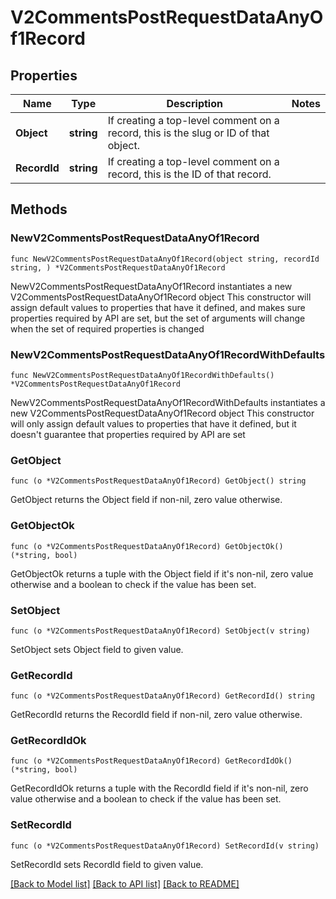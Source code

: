 # V2CommentsPostRequestDataAnyOf1Record

## Properties

Name | Type | Description | Notes
------------ | ------------- | ------------- | -------------
**Object** | **string** | If creating a top-level comment on a record, this is the slug or ID of that object. | 
**RecordId** | **string** | If creating a top-level comment on a record, this is the ID of that record. | 

## Methods

### NewV2CommentsPostRequestDataAnyOf1Record

`func NewV2CommentsPostRequestDataAnyOf1Record(object string, recordId string, ) *V2CommentsPostRequestDataAnyOf1Record`

NewV2CommentsPostRequestDataAnyOf1Record instantiates a new V2CommentsPostRequestDataAnyOf1Record object
This constructor will assign default values to properties that have it defined,
and makes sure properties required by API are set, but the set of arguments
will change when the set of required properties is changed

### NewV2CommentsPostRequestDataAnyOf1RecordWithDefaults

`func NewV2CommentsPostRequestDataAnyOf1RecordWithDefaults() *V2CommentsPostRequestDataAnyOf1Record`

NewV2CommentsPostRequestDataAnyOf1RecordWithDefaults instantiates a new V2CommentsPostRequestDataAnyOf1Record object
This constructor will only assign default values to properties that have it defined,
but it doesn't guarantee that properties required by API are set

### GetObject

`func (o *V2CommentsPostRequestDataAnyOf1Record) GetObject() string`

GetObject returns the Object field if non-nil, zero value otherwise.

### GetObjectOk

`func (o *V2CommentsPostRequestDataAnyOf1Record) GetObjectOk() (*string, bool)`

GetObjectOk returns a tuple with the Object field if it's non-nil, zero value otherwise
and a boolean to check if the value has been set.

### SetObject

`func (o *V2CommentsPostRequestDataAnyOf1Record) SetObject(v string)`

SetObject sets Object field to given value.


### GetRecordId

`func (o *V2CommentsPostRequestDataAnyOf1Record) GetRecordId() string`

GetRecordId returns the RecordId field if non-nil, zero value otherwise.

### GetRecordIdOk

`func (o *V2CommentsPostRequestDataAnyOf1Record) GetRecordIdOk() (*string, bool)`

GetRecordIdOk returns a tuple with the RecordId field if it's non-nil, zero value otherwise
and a boolean to check if the value has been set.

### SetRecordId

`func (o *V2CommentsPostRequestDataAnyOf1Record) SetRecordId(v string)`

SetRecordId sets RecordId field to given value.



[[Back to Model list]](../README.md#documentation-for-models) [[Back to API list]](../README.md#documentation-for-api-endpoints) [[Back to README]](../README.md)


